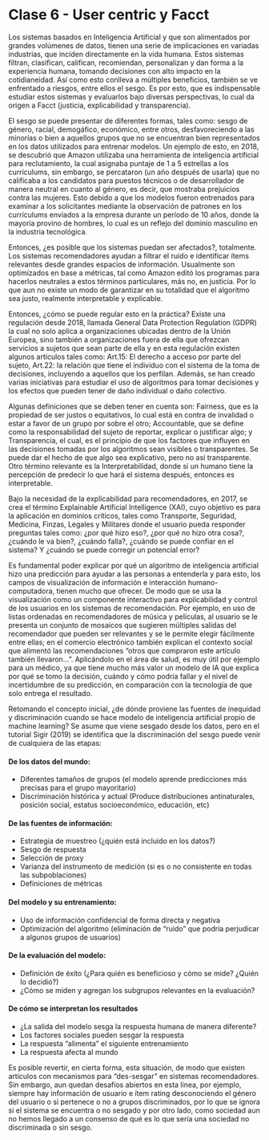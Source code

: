 # Clase 6 - User centric y Facct

Los sistemas basados en Inteligencia Artificial y que son alimentados por grandes volúmenes de datos, tienen una serie de implicaciones en variadas industrias, que inciden directamente en la vida humana. Estos sistemas filtran, clasifican, califican, recomiendan, personalizan y dan forma a la experiencia humana, tomando decisiones con alto impacto en la cotidianeidad. Así como esto conlleva a múltiples beneficios, también se ve enfrentado a riesgos, entre ellos el sesgo. Es por esto, que es indispensable estudiar estos sistemas y evaluarlos bajo diversas perspectivas, lo cual da origen a Facct (justicia, explicabilidad y transparencia).

El sesgo se puede presentar de diferentes formas, tales como: sesgo de género, racial, demogáfico, económico, entre otros, desfavoreciendo a las minorías o bien a aquellos grupos que no se encuentran bien representados en los datos utilizados para entrenar modelos. Un ejemplo de esto, en 2018, se descubrió que Amazon utilizaba una herramienta de inteligencia artificial para reclutamiento, la cual asignaba puntaje de 1 a 5 estrellas a los currículums, sin embargo, se percataron (un año después de usarla) que no calificaba a los candidatos para puestos técnicos o de desarrollador de manera neutral en cuanto al género, es decir, que mostraba prejuicios contra las mujeres. Esto debido a que los modelos fueron entrenados para examinar a los solicitantes mediante la observación de patrones en los currículums enviados a la empresa durante un período de 10 años, donde la mayoría provino de hombres, lo cual es un reflejo del dominio masculino en la industria tecnológica.

Entonces, ¿es posible que los sistemas puedan ser afectados?, totalmente. Los sistemas recomendadores ayudan a filtrar el ruido e identificar ítems relevantes desde grandes espacios de información. Usualmente son optimizados en base a métricas, tal como Amazon editó los programas para hacerlos neutrales a estos términos particulares, más no, en justicia. Por lo que aun no existe un modo de garantizar en su totalidad que el algoritmo sea justo, realmente interpretable y explicable.

Entonces, ¿cómo se puede regular esto en la práctica? Existe una regulación desde 2018, llamada General Data Protection Regulation (GDPR) la cual no solo aplica a organizaciones ubicadas dentro de la Unión Europea, sino también a organizaciones fuera de ella que ofrezcan servicios a sujetos que sean parte de ella y en esta regulación existen algunos artículos tales como: Art.15: El derecho a acceso por parte del sujeto, Art.22: la relación que tiene el individuo con el sistema de la toma de decisiones, incluyendo a aquellos que los perfilan. Además, se han creado varias iniciativas para estudiar el uso de algoritmos para tomar decisiones y los efectos que pueden tener de daño individual o daño colectivo.

Algunas definiciones que se deben tener en cuenta son: Fairness, que es la propiedad de ser justos o equitativos, lo cual está en contra de invalidad o estar a favor de un grupo por sobre el otro; Accountable, que se define como la responsabilidad del sujeto de reportar, explicar o justificar algo; y Transparencia, el cual, es el principio de que los factores que influyen en las decisiones tomadas por los algoritmos sean visibles o transparentes. Se puede dar el hecho de que algo sea explicativo, pero no así transparente. Otro término relevante es la Interpretabilidad, donde si un humano tiene la percepción de predecir lo que hará el sistema después, entonces es interpretable.

Bajo la necesidad de la explicabilidad para recomendadores, en 2017, se crea el término Explainable Artificial Intelligence (XAI), cuyo objetivo es para la aplicación en dominios críticos, tales como Transporte, Seguridad, Medicina, Finzas, Legales y Militares donde el usuario pueda responder preguntas tales como: ¿por qué hizo eso?, ¿por qué no hizo otra cosa?, ¿cuándo le va bien?, ¿cuándo falla?, ¿cuándo se puede confiar en el sistema? Y ¿cuándo se puede corregir un potencial error? 

Es fundamental poder explicar por qué un algoritmo de inteligencia artificial hizo una predicción para ayudar a las personas a entenderla y para esto, los campos de visualización de información e interacción humano-computadora, tienen mucho que ofrecer. De modo que se usa la visualización como un componente interactivo para explicabilidad y control de los usuarios en los sistemas de recomendación. Por ejemplo, en uso de listas ordenadas en recomendadores de música y películas, al usuario se le presenta un conjunto de mosaicos que sugieren múltiples salidas del recomendador que pueden ser relevantes y se le permite elegir fácilmente entre ellas; en el comercio electrónico también explican el contexto social que alimentó las recomendaciones “otros que compraron este artículo también llevaron…”. Aplicándolo en el área de salud, es muy útil por ejemplo para un médico, ya que tiene mucho más valor un modelo de IA que explica por qué se tomo la decisión, cuándo y cómo podría fallar y el nivel de incertidumbre de su predicción, en comparación con la tecnología de que solo entrega el resultado.

Retomando el concepto inicial, ¿de dónde proviene las fuentes de inequidad y discriminación cuando se hace modelo de inteligencia artificial propio de machine learning? Se asume que viene sesgado desde los datos, pero en el tutorial Sigir (2019) se identifica que la discriminación del sesgo puede venir de cualquiera de las etapas: 
####	De los datos del mundo:
  -	Diferentes tamaños de grupos (el modelo aprende predicciones más precisas para el grupo mayoritario)
  - Discriminación histórica y actual (Produce distribuciones antinaturales, posición social, estatus socioeconómico, educación, etc)
  
####	De las fuentes de información:
  - Estrategia de muestreo (¿quién está incluido en los datos?)
  - Sesgo de respuesta
  - Selección de proxy
  - Varianza del instrumento de medición (si es o no consistente en todas las subpoblaciones)
  - Definiciones de métricas
  
#### Del modelo y su entrenamiento:
  -	Uso de información confidencial de forma directa y negativa
  - Optimización del algoritmo (eliminación de “ruido” que podría perjudicar a algunos grupos de usuarios)
  
#### De la evaluación del modelo:
  - Definición de éxito (¿Para quién es beneficioso y cómo se mide? ¿Quién lo decidió?)
  - ¿Cómo se miden y agregan los subgrupos relevantes en la evaluación?

#### De cómo se interpretan los resultados
  - ¿La salida del modelo sesga la respuesta humana de manera diferente?
  - Los factores sociales pueden sesgar la respuesta
  - La respuesta “alimenta” el siguiente entrenamiento 
  - La respuesta afecta al mundo


Es posible revertir, en cierta forma, esta situación, de modo que existen artículos con mecanismos para “des-sesgar” en sistemas recomendadores. Sin embargo, aun quedan desafíos abiertos en esta línea, por ejemplo, siempre hay información de usuario e ítem rating desconociendo el género del usuario o si pertenece o no a grupos discriminados, por lo que se ignora si el sistema se encuentra o no sesgado y por otro lado, como sociedad aun no hemos llegado a un consenso de qué es lo que sería una sociedad no discriminada o sin sesgo.
